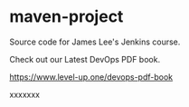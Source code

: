 # maven-project
Source code for James Lee's Jenkins course.

Check out our Latest DevOps PDF book.

https://www.level-up.one/devops-pdf-book

xxxxxxx
